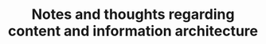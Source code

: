---
title: "Notes and thoughts regarding content and information architecture"
description: "Lorem ipsum dolor sit amet"
pubDate: "Jun 17 2023"
heroImage: "/placeholder-hero.jpg"
---